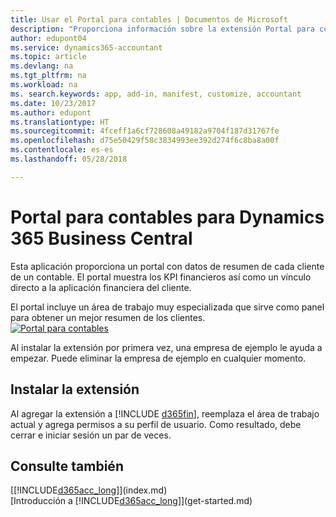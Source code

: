 ```yaml
---
title: Usar el Portal para contables | Documentos de Microsoft
description: "Proporciona información sobre la extensión Portal para contables."
author: edupont04
ms.service: dynamics365-accountant
ms.topic: article
ms.devlang: na
ms.tgt_pltfrm: na
ms.workload: na
ms. search.keywords: app, add-in, manifest, customize, accountant
ms.date: 10/23/2017
ms.author: edupont
ms.translationtype: HT
ms.sourcegitcommit: 4fceff1a6cf728608a49182a9704f187d31767fe
ms.openlocfilehash: d75e50429f58c3834993ee392d274f6c8ba8a00f
ms.contentlocale: es-es
ms.lasthandoff: 05/28/2018

---
```

# <a name="accountant-portal-for-dynamics-365-business-central"></a>Portal para contables para Dynamics 365 Business Central
Esta aplicación proporciona un portal con datos de resumen de cada cliente de un contable. El portal muestra los KPI financieros así como un vínculo directo a la aplicación financiera del cliente.  

El portal incluye un área de trabajo muy especializada que sirve como panel para obtener un mejor resumen de los clientes.  
[![Portal para contables](./media/accountant-get-started/accountant-dashboard.png)](https://go.microsoft.com/fwlink/?linkid=851257)

Al instalar la extensión por primera vez, una empresa de ejemplo le ayuda a empezar. Puede eliminar la empresa de ejemplo en cualquier momento.  

## <a name="installing-the-extension"></a>Instalar la extensión
Al agregar la extensión a [!INCLUDE [d365fin](includes/d365fin_md.md)], reemplaza el área de trabajo actual y agrega permisos a su perfil de usuario. Como resultado, debe cerrar e iniciar sesión un par de veces.  

## <a name="see-also"></a>Consulte también
[[!INCLUDE[d365acc_long](includes/d365acc_long_md.md)]](index.md)  
[Introducción a [!INCLUDE[d365acc_long](includes/d365acc_long_md.md)]](get-started.md)  

